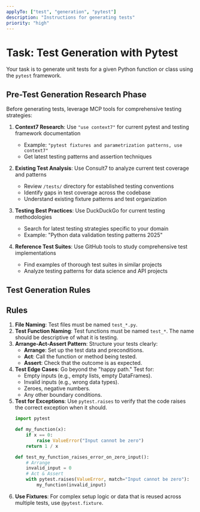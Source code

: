 ```yaml
---
applyTo: ["test", "generation", "pytest"]
description: "Instructions for generating tests"
priority: "high"
---
```


# Task: Test Generation with Pytest

Your task is to generate unit tests for a given Python function or class using the `pytest` framework.

## Pre-Test Generation Research Phase

Before generating tests, leverage MCP tools for comprehensive testing strategies:

1. **Context7 Research**: Use `"use context7"` for current pytest and testing framework documentation
   * Example: `"pytest fixtures and parametrization patterns, use context7"`
   * Get latest testing patterns and assertion techniques

2. **Existing Test Analysis**: Use Consult7 to analyze current test coverage and patterns
   * Review `/tests/` directory for established testing conventions
   * Identify gaps in test coverage across the codebase
   * Understand existing fixture patterns and test organization

3. **Testing Best Practices**: Use DuckDuckGo for current testing methodologies
   * Search for latest testing strategies specific to your domain
   * Example: "Python data validation testing patterns 2025"

4. **Reference Test Suites**: Use GitHub tools to study comprehensive test implementations
   * Find examples of thorough test suites in similar projects
   * Analyze testing patterns for data science and API projects

## Test Generation Rules

## Rules
1.  **File Naming**: Test files must be named `test_*.py`.
2.  **Test Function Naming**: Test functions must be named `test_*`. The name should be descriptive of what it is testing.
3.  **Arrange-Act-Assert Pattern**: Structure your tests clearly:
    - **Arrange**: Set up the test data and preconditions.
    - **Act**: Call the function or method being tested.
    - **Assert**: Check that the outcome is as expected.
4.  **Test Edge Cases**: Go beyond the "happy path." Test for:
    - Empty inputs (e.g., empty lists, empty DataFrames).
    - Invalid inputs (e.g., wrong data types).
    - Zeroes, negative numbers.
    - Any other boundary conditions.
5.  **Test for Exceptions**: Use `pytest.raises` to verify that the code raises the correct exception when it should.
    ```python
    import pytest

    def my_function(x):
        if x == 0:
            raise ValueError("Input cannot be zero")
        return 1 / x

    def test_my_function_raises_error_on_zero_input():
        # Arrange
        invalid_input = 0
        # Act & Assert
        with pytest.raises(ValueError, match="Input cannot be zero"):
            my_function(invalid_input)
    ```
6.  **Use Fixtures**: For complex setup logic or data that is reused across multiple tests, use `@pytest.fixture`.
